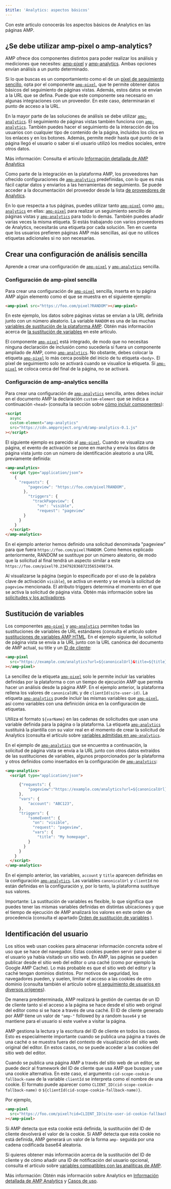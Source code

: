 ```yaml
---
$title: 'Analytics: aspectos básicos'
---
```


Con este artículo conocerás los aspectos básicos de Analytics en las páginas AMP.

## ¿Se debe utilizar amp-pixel o amp-analytics? <a name="use-amp-pixel-or-amp-analytics"></a>

AMP ofrece dos componentes distintos para poder realizar los análisis y mediciones que necesites: [amp-pixel](../../../../documentation/components/reference/amp-pixel.md) y [amp-analytics](../../../../documentation/components/reference/amp-analytics.md). Ambas opciones envían análisis a un punto determinado.

Si lo que buscas es un comportamiento como el de un [píxel de seguimiento sencillo](https://en.wikipedia.org/wiki/Web_beacon#Implementation), opta por el componente [`amp-pixel`](../../../../documentation/components/reference/amp-pixel.md), que te permite obtener datos básicos del seguimiento de páginas vistas. Además, estos datos se envían a la URL que se defina. Puede que este componente sea necesario en algunas integraciones con un proveedor. En este caso, determinarán el punto de acceso a la URL.

En la mayor parte de las soluciones de análisis se debe utilizar [`amp-analytics`](../../../../documentation/components/reference/amp-analytics.md). El seguimiento de páginas vistas también funciona con [`amp-analytics`](../../../../documentation/components/reference/amp-analytics.md). También puedes hacer el seguimiento de la interacción de los usuarios con cualquier tipo de contenido de la página, incluidos los clics en los enlaces y en los botones. Además, permite medir hasta qué punto de la página llegó el usuario o saber si el usuario utilizó los medios sociales, entre otros datos.

Más información: Consulta el artículo [Información detallada de AMP Analytics](deep_dive_analytics.md)

Como parte de la integración en la plataforma AMP, los proveedores han ofrecido configuraciones de [`amp-analytics`](../../../../documentation/components/reference/amp-analytics.md) predefinidas, con lo que es más fácil captar datos y enviarlos a las herramientas de seguimiento. Se puede acceder a la documentación del proveedor desde la lista [de proveedores de Analytics](analytics-vendors.md).

En lo que respecta a tus páginas, puedes utilizar tanto [`amp-pixel`](../../../../documentation/components/reference/amp-pixel.md) como [`amp-analytics`](../../../../documentation/components/reference/amp-analytics.md) en ellas: [`amp-pixel`](../../../../documentation/components/reference/amp-pixel.md) para realizar un seguimiento sencillo de páginas vistas y [`amp-analytics`](../../../../documentation/components/reference/amp-analytics.md) para todo lo demás. También puedes añadir varias veces la misma etiqueta. Si estás trabajando con varios proveedores de Analytics, necesitarás una etiqueta por cada solución. Ten en cuenta que los usuarios prefieren páginas AMP más sencillas, así que no utilices etiquetas adicionales si no son necesarias.

## Crear una configuración de análisis sencilla

Aprende a crear una configuración de [`amp-pixel`](../../../../documentation/components/reference/amp-pixel.md)
y [`amp-analytics`](../../../../documentation/components/reference/amp-analytics.md) sencilla.

### Configuración de amp-pixel sencilla

Para crear una configuración de [`amp-pixel`](../../../../documentation/components/reference/amp-pixel.md) sencilla, inserta en tu página AMP algún elemento como el que se muestra en el siguiente ejemplo:

```html
<amp-pixel src="https://foo.com/pixel?RANDOM"></amp-pixel>
```

En este ejemplo, los datos sobre páginas vistas se envían a la URL definida junto con un número aleatorio. La variable `RANDOM` es una de las muchas [variables de sustitución de la plataforma AMP](https://github.com/ampproject/amphtml/blob/master/spec/amp-var-substitutions.md). Obtén más información acerca de [la sustitución de variables](analytics_basics.md#variable-substitution) en este artículo.

El componente [`amp-pixel`](../../../../documentation/components/reference/amp-pixel.md) está integrado, de modo que no necesitas ninguna declaración de inclusión como sucedería si fuera un componente ampliado de AMP, como [`amp-analytics`](../../../../documentation/components/reference/amp-analytics.md). No obstante, debes colocar la etiqueta [`amp-pixel`](../../../../documentation/components/reference/amp-pixel.md) lo más cerca posible del inicio de tu etiqueta `<body>`. El píxel de seguimiento solo se activará cuando se visualice la etiqueta. Si [`amp-pixel`](../../../../documentation/components/reference/amp-pixel.md) se coloca cerca del final de la página, no se activará.

### Configuración de amp-analytics sencilla

Para crear una configuración de [`amp-analytics`](../../../../documentation/components/reference/amp-analytics.md) sencilla, antes debes incluir en el documento AMP la declaración `custom-element` que se indica a continuación `<head>`
(consulta la sección sobre [cómo incluir componentes](../../../../documentation/components/index.html)):

```html
<script
  async
  custom-element="amp-analytics"
  src="https://cdn.ampproject.org/v0/amp-analytics-0.1.js"
></script>
```

El siguiente ejemplo es parecido al [`amp-pixel`](../../../../documentation/components/reference/amp-pixel.md). Cuando se visualiza una página, el evento de activación se pone en marcha y envía los datos de página vista junto con un número de identificación aleatorio a una URL previamente definida:

```html
<amp-analytics>
  <script type="application/json">
    {
      "requests": {
          "pageview": "https://foo.com/pixel?RANDOM",
        },
          "triggers": {
            "trackPageview": {
              "on": "visible",
              "request": "pageview"
        }
      }
    }
  </script>
</amp-analytics>
```

En el ejemplo anterior hemos definido una solicitud denominada "pageview" para que fuera `https://foo.com/pixel?RANDOM`. Como hemos explicado anteriormente, RANDOM se sustituye por un número aleatorio, de modo que la solicitud al final tendrá un aspecto similar a este `https://foo.com/pixel?0.23479283687235653498734`.

Al visualizarse la página (según lo especificado por el uso de la palabra clave de activación `visible`), se activa un evento y se envía la solicitud de `pageview` mencionada. El atributo triggers determina el momento en el que se activa la solicitud de página vista. Obtén más información sobre las [solicitudes y los activadores](deep_dive_analytics.md#requests-triggers--transports).

## Sustitución de variables <a name="variable-substitution"></a>

Los componentes [`amp-pixel`](../../../../documentation/components/reference/amp-pixel.md)
y [`amp-analytics`](../../../../documentation/components/reference/amp-analytics.md)
permiten todas las sustituciones de variables de URL estándares (consulta el artículo sobre [sustituciones de variables AMP HTML](https://github.com/ampproject/amphtml/blob/master/spec/amp-var-substitutions.md). En el ejemplo siguiente, la solicitud de página vista se envía a la URL junto con la URL canónica del documento de AMP actual, su title y un [ID de cliente](analytics_basics.md):

```html
<amp-pixel
  src="https://example.com/analytics?url=${canonicalUrl}&title=${title}&clientId=${clientId(site-user-id)}"
></amp-pixel>
```

La sencillez de la etiqueta [`amp-pixel`](../../../../documentation/components/reference/amp-pixel.md)
solo le permite incluir las variables definidas por la plataforma o con un tiempo de ejecución AMP que permita hacer un análisis desde la página AMP. En el ejemplo anterior, la plataforma rellena los valores de `canonicalURL` y de `clientId(site-user-id)`. La etiqueta [`amp-analytics`](../../../../documentation/components/reference/amp-analytics.md) puede incluir las mismas variables que [`amp-pixel`](../../../../documentation/components/reference/amp-pixel.md), así como variables con una definición única en la configuración de etiquetas.

Utiliza el formato `${varName}` en las cadenas de solicitudes que usan una variable definida para la página o la plataforma. La etiqueta [`amp-analytics`](../../../../documentation/components/reference/amp-analytics.md) sustituirá la plantilla con su valor real en el momento de crear la solicitud de Analytics (consulta el artículo sobre [variables admitidas en `amp-analytics`](../../../../documentation/components/reference/amp-analytics.md).

En el ejemplo de [`amp-analytics`](../../../../documentation/components/reference/amp-analytics.md) que se encuentra a continuación, la solicitud de página vista se envía a la URL junto con otros datos extraídos de las sustituciones de variables, algunos proporcionados por la plataforma y otros definidos como insertados en la configuración de [`amp-analytics`](../../../../documentation/components/reference/amp-analytics.md):

```html
<amp-analytics>
  <script type="application/json">

      {"requests": {
          "pageview":"https://example.com/analytics?url=${canonicalUrl}&title=${title}&acct=${account}&clientId=${clientId(site-user-id)}",
      },
      "vars": {
          "account": "ABC123",
      },
      "triggers": {
          "someEvent": {
            "on": "visible",
            "request": "pageview",
            "vars": {
              "title": "My homepage",
          }
        }
      }
    }
  </script>
</amp-analytics>
```

En el ejemplo anterior, las variables, `account` y `title` aparecen definidas en la configuración [`amp-analytics`](../../../../documentation/components/reference/amp-analytics.md). Las variables `canonicalUrl` y `clientId` no están definidas en la configuración y, por lo tanto, la plataforma sustituye sus valores.

Importante: La sustitución de variables es flexible, lo que significa que puedes tener las mismas variables definidas en distintas ubicaciones y que el tiempo de ejecución de AMP analizará los valores en este orden de procedencia (consulta el apartado [Orden de sustitución de variables](deep_dive_analytics.md#variable-substitution-ordering) ).

## Identificación del usuario <a name="user-identification"></a>

Los sitios web usan cookies para almacenar información concreta sobre el uso que se hace del navegador. Estas cookies pueden servir para saber si el usuario ya había visitado un sitio web. En AMP, las páginas se pueden publicar desde el sitio web del editor o una caché (como por ejemplo la Google AMP Cache). Lo más probable es que el sitio web del editor y la caché tengan dominios distintos. Por motivos de seguridad, los navegadores pueden, y suelen, limitar el acceso a las cookies de otro dominio (consulta también el artículo sobre [el seguimiento de usuarios en diversos orígenes](https://github.com/ampproject/amphtml/blob/master/spec/amp-managing-user-state.md)).

De manera predeterminada, AMP realizará la gestión de cuentas de un ID de cliente tanto si el acceso a la página se hace desde el sitio web original del editor como si se hace a través de una caché. El ID de cliente generado por AMP tiene un valor de `"amp-"` followed by a random `base64` y se mantiene para el usuario si este vuelve a visitar la página.

AMP gestiona la lectura y la escritura del ID de cliente en todos los casos. Esto es especialmente importante cuando se publica una página a través de una caché o se muestra fuera del contexto de visualización del sitio web original del editor. En estos casos, no se puede acceder a las cookies del sitio web del editor.

Cuando se publica una página AMP a través del sitio web de un editor, se puede decir al framework del ID de cliente que usa AMP que busque y use una cookie alternativa. En este caso, el argumento `cid-scope-cookie-fallback-name` de la variable `clientId` se interpreta como el nombre de una cookie. El formato puede aparecer como `CLIENT_ID(cid-scope-cookie-fallback-name)` o `${clientId(cid-scope-cookie-fallback-name)}`.

Por ejemplo,

```html
<amp-pixel
  src="https://foo.com/pixel?cid=CLIENT_ID(site-user-id-cookie-fallback-name)"
></amp-pixel>
```

Si AMP detecta que esta cookie está definida, la sustitución del ID de cliente devolverá el valor de la cookie. Si AMP detecta que esta cookie no está definida, AMP generará un valor de la forma `amp-` seguida por una cadena codificada base64 aleatoria.

Si quieres obtener más información acerca de la sustitución del ID de cliente y de cómo añadir una ID de notificación del usuario opcional, consulta el artículo sobre [variables compatibles con las analíticas de AMP](https://github.com/ampproject/amphtml/blob/master/extensions/amp-analytics/analytics-vars.md).

Más información: Obtén más información sobre Analytics en [Información detallada de AMP Analytics](deep_dive_analytics.md) y [Casos de uso](use_cases.md).
